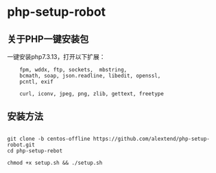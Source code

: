 # php-setup-robot
## 关于PHP一键安装包
一键安装php7.3.13，打开以下扩展：
```
    fpm, wddx, ftp, sockets,  mbstring, 
    bcmath, soap, json.readline, libedit, openssl, 
    pcntl, exif

    curl, iconv, jpeg, png, zlib, gettext, freetype
```


## 安装方法
```

git clone -b centos-offline https://github.com/alextend/php-setup-robot.git
cd php-setup-rebot

chmod +x setup.sh && ./setup.sh

```








